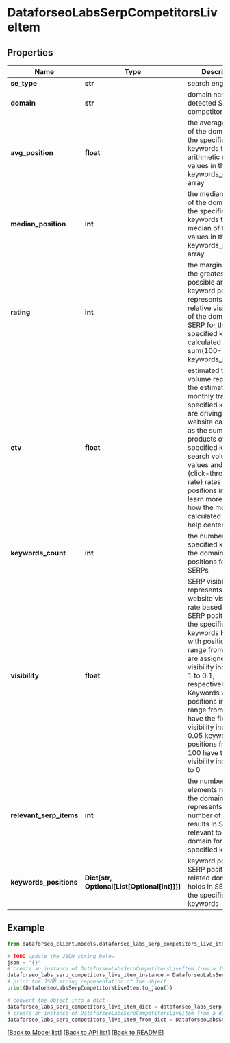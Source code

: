 # DataforseoLabsSerpCompetitorsLiveItem


## Properties

Name | Type | Description | Notes
------------ | ------------- | ------------- | -------------
**se_type** | **str** | search engine type | [optional] 
**domain** | **str** | domain name of the detected SERP competitor | [optional] 
**avg_position** | **float** | the average position of the domain for the specified keywords the arithmetic mean of values in the keywords_positions array | [optional] 
**median_position** | **int** | the median position of the domain for the specified keywords the median of the values in the keywords_positions array | [optional] 
**rating** | **int** | the margin between the greatest possible and actual keyword positions represents the relative visibility rate of the domain in SERP for the specified keywords calculated as sum(100-keywords_positions) | [optional] 
**etv** | **float** | estimated traffic volume represents the estimated monthly traffic that specified keywords are driving to the website calculated as the sum of the products of the specified keywords’ search volume values and CTR (click-through-rate) rates at certain positions in SERP learn more about how the metric is calculated in this help center article | [optional] 
**keywords_count** | **int** | the number of specified keywords the domain has positions for in SERPs | [optional] 
**visibility** | **float** | SERP visibility rate represents the website visibility rate based on the SERP positions of the specified keywords Keywords with positions in the range from 1 to 10 are assigned the visibility index from 1 to 0.1, respectively Keywords with positions in the range from 11 to 20 have the fixed visibility index of 0.05 keywords with positions from 20 to 100 have the visibility index equal to 0 | [optional] 
**relevant_serp_items** | **int** | the number of SERP elements relevant to the domain represents the number of search results in SERP relevant to the domain for the specified keywords | [optional] 
**keywords_positions** | **Dict[str, Optional[List[Optional[int]]]]** | keyword positions SERP positions the related domain holds in SERP for the specified keywords | [optional] 

## Example

```python
from dataforseo_client.models.dataforseo_labs_serp_competitors_live_item import DataforseoLabsSerpCompetitorsLiveItem

# TODO update the JSON string below
json = "{}"
# create an instance of DataforseoLabsSerpCompetitorsLiveItem from a JSON string
dataforseo_labs_serp_competitors_live_item_instance = DataforseoLabsSerpCompetitorsLiveItem.from_json(json)
# print the JSON string representation of the object
print(DataforseoLabsSerpCompetitorsLiveItem.to_json())

# convert the object into a dict
dataforseo_labs_serp_competitors_live_item_dict = dataforseo_labs_serp_competitors_live_item_instance.to_dict()
# create an instance of DataforseoLabsSerpCompetitorsLiveItem from a dict
dataforseo_labs_serp_competitors_live_item_from_dict = DataforseoLabsSerpCompetitorsLiveItem.from_dict(dataforseo_labs_serp_competitors_live_item_dict)
```
[[Back to Model list]](../README.md#documentation-for-models) [[Back to API list]](../README.md#documentation-for-api-endpoints) [[Back to README]](../README.md)


